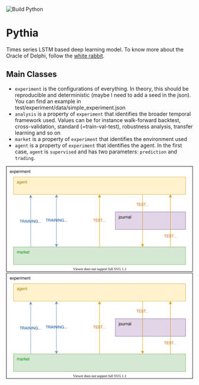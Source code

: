 ![Build Python](https://github.com/GrowlingM1ke/MLP-CW2-2021/workflows/Build%20Python/badge.svg)

# Pythia
Times series LSTM based deep learning model. To know more about the Oracle of Delphi, follow the [white rabbit](https://en.wikipedia.org/wiki/Pythia).

## Main Classes
- ```experiment``` is the configurations of everything. In theory, this should be reproducible and deterministic (maybe I need to add a seed in the json). You can find an example in test/experiment/data/simple_experiment.json
- ```analysis``` is a property of ```experiment``` that identifies the broader temporal framework used. Values can be for instance walk-forward backtest, cross-validation, standard (=train-val-test), robustness analysis, transfer learning and so on
- ```market``` is a property of ```experiment``` that identifies the environment used
- ```agent``` is a property of ```experiment``` that identifies the agent. In the first case, ```agent``` is ```supervised``` and has two parameters: ```prediction``` and ```trading```.

![Alt text](./docs/pythia.svg)
<img src="./docs/pythia.svg">